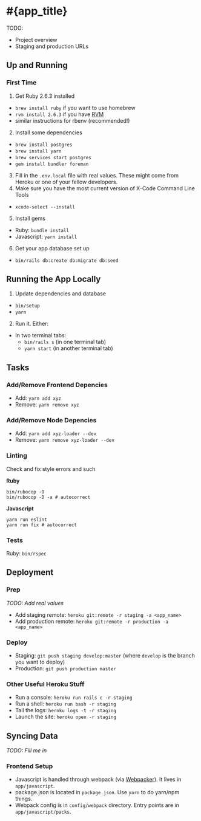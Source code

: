 # #{app_title}

TODO:
- Project overview
- Staging and production URLs

## Up and Running

### First Time

1. Get Ruby 2.6.3 installed
  - `brew install ruby` if you want to use homebrew
  - `rvm install 2.6.3` if you have [RVM](https://rvm.io/)
  - similar instructions for rbenv (recommended!)
2. Install some dependencies
  - `brew install postgres`
  - `brew install yarn`
  - `brew services start postgres`
  - `gem install bundler foreman`
3. Fill in the `.env.local` file with real values. These might come from Heroku or one of your fellow developers.
4. Make sure you have the most current version of X-Code Command Line Tools
  - `xcode-select --install`
5. Install gems
  - Ruby: `bundle install`
  - Javascript: `yarn install`
6. Get your app database set up
  - `bin/rails db:create db:migrate db:seed`

## Running the App Locally

1. Update dependencies and database
  - `bin/setup`
  - `yarn`
2. Run it. Either:
  - In two terminal tabs:
    - `bin/rails s` (in one terminal tab)
    - `yarn start` (in another terminal tab)

## Tasks

### Add/Remove Frontend Depencies

- Add: `yarn add xyz`
- Remove: `yarn remove xyz`

### Add/Remove Node Depencies

- Add: `yarn add xyz-loader --dev`
- Remove: `yarn remove xyz-loader --dev`

### Linting

Check and fix style errors and such

**Ruby**

    bin/rubocop -D
    bin/rubocop -D -a # autocorrect

**Javascript**

    yarn run eslint
    yarn run fix # autocorrect

### Tests

  Ruby: `bin/rspec`

## Deployment

### Prep

_TODO: Add real values_

- Add staging remote: `heroku git:remote -r staging -a <app_name>`
- Add production remote: `heroku git:remote -r production -a <app_name>`

### Deploy

  - Staging: `git push staging develop:master` (where `develop` is the branch you want to deploy)
  - Production: `git push production master`

### Other Useful Heroku Stuff

  - Run a console: `heroku run rails c -r staging`
  - Run a shell: `heroku run bash -r staging`
  - Tail the logs: `heroku logs -t -r staging`
  - Launch the site: `heroku open -r staging`

## Syncing Data

_TODO: Fill me in_

### Frontend Setup

- Javascript is handled through webpack (via [Webpacker](https://github.com/rails/webpacker)). It lives in `app/javascript`.
- package.json is located in `package.json`. Use `yarn` to do yarn/npm things.
- Webpack config is in `config/webpack` directory. Entry points are in `app/javascript/packs`.
